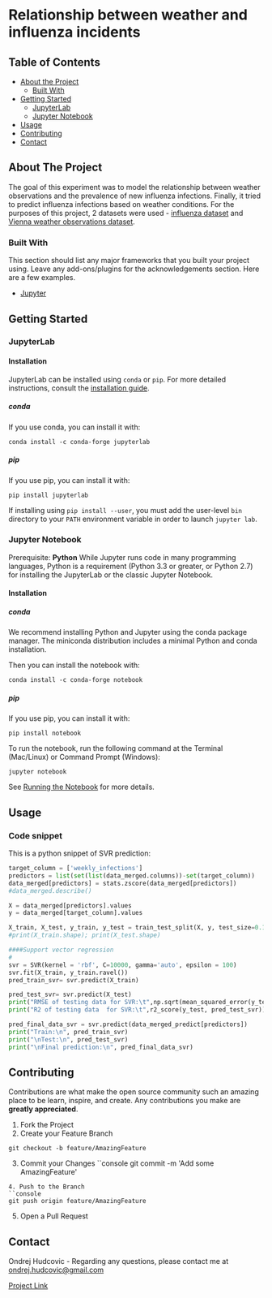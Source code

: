# Relationship between weather and influenza incidents
<!-- TABLE OF CONTENTS -->
## Table of Contents

* [About the Project](#about-the-project)
  * [Built With](#built-with)
* [Getting Started](#getting-started)
  * [JupyterLab](#jupyterlab)
  * [Jupyter Notebook](#jupyternotebook)
* [Usage](#usage)
* [Contributing](#contributing)
* [Contact](#contact)

<!-- ABOUT THE PROJECT -->
## About The Project
The goal of this experiment was to model the relationship between weather observations and the prevalence of new influenza infections. Finally, it tried to predict influenza infections based on weather conditions. For the purposes of this project, 2 datasets were used - [influenza dataset](https://www.data.gv.at/katalog/dataset/grippemeldedienst-stadt-wien) and [Vienna weather observations dataset](https://www.meteoblue.com/en/weather/archive/export/vienna_austria_2761369).

### Built With
This section should list any major frameworks that you built your project using. Leave any add-ons/plugins for the acknowledgements section. Here are a few examples.
* [Jupyter](https://jupyter.org)

## Getting Started

### JupyterLab

#### Installation
JupyterLab can be installed using `conda` or `pip`. For more detailed instructions, consult the [installation guide](https://jupyterlab.readthedocs.io/en/stable/getting_started/installation.html).

##### conda
If you use conda, you can install it with:

```console
conda install -c conda-forge jupyterlab
```
##### pip
If you use pip, you can install it with:

```console
pip install jupyterlab
```

If installing using `pip install --user`, you must add the user-level `bin` directory to your `PATH` environment variable in order to launch `jupyter lab`.



### Jupyter Notebook

Prerequisite: **Python**
While Jupyter runs code in many programming languages, Python is a requirement (Python 3.3 or greater, or Python 2.7) for installing the JupyterLab or the classic Jupyter Notebook.

#### Installation

##### conda
We recommend installing Python and Jupyter using the conda package manager. The miniconda distribution includes a minimal Python and conda installation.

Then you can install the notebook with:

```console
conda install -c conda-forge notebook
```
##### pip
If you use pip, you can install it with:

```console
pip install notebook
```
To run the notebook, run the following command at the Terminal (Mac/Linux) or Command Prompt (Windows):
```console
jupyter notebook
```
See [Running the Notebook](https://jupyter.readthedocs.io/en/latest/running.html#running) for more details.

## Usage

### Code snippet

This is a python snippet of SVR prediction:

```python
target_column = ['weekly_infections']
predictors = list(set(list(data_merged.columns))-set(target_column))
data_merged[predictors] = stats.zscore(data_merged[predictors])
#data_merged.describe()

X = data_merged[predictors].values
y = data_merged[target_column].values

X_train, X_test, y_train, y_test = train_test_split(X, y, test_size=0.1, random_state=20)
#print(X_train.shape); print(X_test.shape)

####Support vector regression
#
svr = SVR(kernel = 'rbf', C=10000, gamma='auto', epsilon = 100)
svr.fit(X_train, y_train.ravel()) 
pred_train_svr= svr.predict(X_train)

pred_test_svr= svr.predict(X_test)
print("RMSE of testing data for SVR:\t",np.sqrt(mean_squared_error(y_test,pred_test_svr))) 
print("R2 of testing data  for SVR:\t",r2_score(y_test, pred_test_svr))

pred_final_data_svr = svr.predict(data_merged_predict[predictors])
print("Train:\n", pred_train_svr)
print("\nTest:\n", pred_test_svr)
print("\nFinal prediction:\n", pred_final_data_svr)
```


<!-- CONTRIBUTING -->
## Contributing

Contributions are what make the open source community such an amazing place to be learn, inspire, and create. Any contributions you make are **greatly appreciated**.

1. Fork the Project
2. Create your Feature Branch
```console
git checkout -b feature/AmazingFeature
```
3. Commit your Changes
``console
git commit -m 'Add some AmazingFeature'
```
4. Push to the Branch
``console
git push origin feature/AmazingFeature
```
5. Open a Pull Request

<!-- CONTACT -->
## Contact

Ondrej Hudcovic - Regarding any questions, please contact me at ondrej.hudcovic@gmail.com

[Project Link](https://github.com/hudcondr/data-stewardship-ex1)
